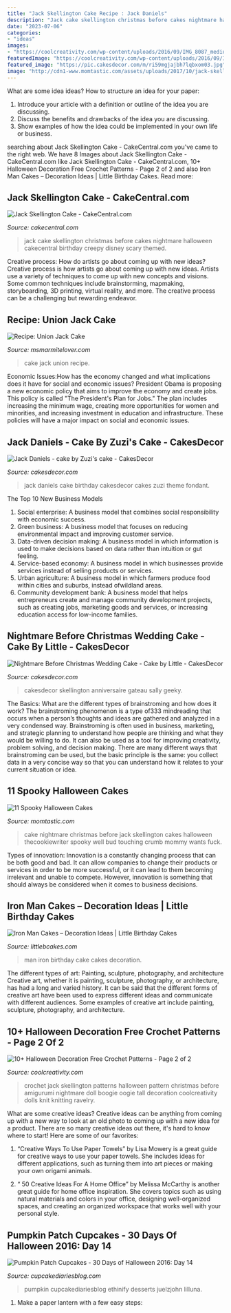 ```yaml
---
title: "Jack Skellington Cake Recipe : Jack Daniels"
description: "Jack cake skellington christmas before cakes nightmare halloween cakecentral birthday creepy disney scary themed"
date: "2023-07-06"
categories:
- "ideas"
images:
- "https://coolcreativity.com/wp-content/uploads/2016/09/IMG_8087_medium2.jpg"
featuredImage: "https://coolcreativity.com/wp-content/uploads/2016/09/IMG_8087_medium2.jpg"
featured_image: "https://pic.cakesdecor.com/m/ri59mgjajbh7lqbxom03.jpg"
image: "http://cdn1-www.momtastic.com/assets/uploads/2017/10/jack-skellington-cake.jpg"
---
```



What are some idea ideas?
How to structure an idea for your paper:
1) Introduce your article with a definition or outline of the idea you are discussing.
2) Discuss the benefits and drawbacks of the idea you are discussing.
3) Show examples of how the idea could be implemented in your own life or business.

	

		
searching about Jack Skellington Cake - CakeCentral.com you've came to the right web. We have 8 Images about Jack Skellington Cake - CakeCentral.com like Jack Skellington Cake - CakeCentral.com, 10+ Halloween Decoration Free Crochet Patterns - Page 2 of 2 and also Iron Man Cakes – Decoration Ideas | Little Birthday Cakes. Read more:
		
    
## Jack Skellington Cake - CakeCentral.com

<img loading=lazy src="https://cdn001.cakecentral.com/gallery/2015/03/900_954457BVcY_jack-skellington-cake.jpg" onerror="this.onerror=null;this.src='https://tse3.mm.bing.net/th?id=OIP.eFCTuxR_9yBhwDl9mDGRVAHaLL&amp;pid=15.1';" alt="Jack Skellington Cake - CakeCentral.com">

_Source: cakecentral.com_

>jack cake skellington christmas before cakes nightmare halloween cakecentral birthday creepy disney scary themed. 

	

Creative process: How do artists go about coming up with new ideas?
Creative process is how artists go about coming up with new ideas. Artists use a variety of techniques to come up with new concepts and visions. Some common techniques include brainstorming, mapmaking, storyboarding, 3D printing, virtual reality, and more. The creative process can be a challenging but rewarding endeavor.

    
## Recipe: Union Jack Cake

<img loading=lazy src="http://3.bp.blogspot.com/-8CPcIKqPV74/T8VUBNLO1NI/AAAAAAAAGN0/RvoecDQ2olw/s1600/cake.jpg" onerror="this.onerror=null;this.src='https://tse3.mm.bing.net/th?id=OIP.PQg0WRXcPLno7plwPBXzngHaLG&amp;pid=15.1';" alt="Recipe: Union Jack Cake">

_Source: msmarmitelover.com_

>cake jack union recipe. 

	

Economic Issues:How has the economy changed and what implications does it have for social and economic issues?
President Obama is proposing a new economic policy that aims to improve the economy and create jobs. This policy is called "The President's Plan for Jobs." The plan includes increasing the minimum wage, creating more opportunities for women and minorities, and increasing investment in education and infrastructure. These policies will have a major impact on social and economic issues.

    
## Jack Daniels - Cake By Zuzi&#039;s Cake - CakesDecor

<img loading=lazy src="https://pic.cakesdecor.com/m/ri59mgjajbh7lqbxom03.jpg" onerror="this.onerror=null;this.src='https://tse3.mm.bing.net/th?id=OIP.KWqvo_w7Rk5pUWTPQbaCpAHaPP&amp;pid=15.1';" alt="Jack Daniels - cake by Zuzi&#039;s cake - CakesDecor">

_Source: cakesdecor.com_

>jack daniels cake birthday cakesdecor cakes zuzi theme fondant. 

	

The Top 10 New Business Models
1. Social enterprise: A business model that combines social responsibility with economic success.
2. Green business: A business model that focuses on reducing environmental impact and improving customer service.
3. Data-driven decision making: A business model in which information is used to make decisions based on data rather than intuition or gut feeling.
4. Service-based economy: A business model in which businesses provide services instead of selling products or services. 
5. Urban agriculture: A business model in which farmers produce food within cities and suburbs, instead ofwildland areas. 
6. Community development bank: A business model that helps entrepreneurs create and manage community development projects, such as creating jobs, marketing goods and services, or increasing education access for low-income families.

    
## Nightmare Before Christmas Wedding Cake - Cake By Little - CakesDecor

<img loading=lazy src="https://pic.cakesdecor.com/m/rc7kpt7lubdyu9ndgag4.jpg" onerror="this.onerror=null;this.src='https://tse2.mm.bing.net/th?id=OIP.CWe9uQwk8E929Dx6RrorRQHaL3&amp;pid=15.1';" alt="Nightmare Before Christmas Wedding Cake - Cake by Little - CakesDecor">

_Source: cakesdecor.com_

>cakesdecor skellington anniversaire gateau sally geeky. 

	

The Basics: What are the different types of brainstroming and how does it work?
The brainstroming phenomenon is a type of333 mindreading that occurs when a person’s thoughts and ideas are gathered and analyzed in a very condensed way. Brainstroming is often used in business, marketing, and strategic planning to understand how people are thinking and what they would be willing to do. It can also be used as a tool for improving creativity, problem solving, and decision making. There are many different ways that brainstroming can be used, but the basic principle is the same: you collect data in a very concise way so that you can understand how it relates to your current situation or idea.

    
## 11 Spooky Halloween Cakes

<img loading=lazy src="http://cdn1-www.momtastic.com/assets/uploads/2017/10/jack-skellington-cake.jpg" onerror="this.onerror=null;this.src='https://tse2.mm.bing.net/th?id=OIP.aJCn0tE9C_MGhkZHwmGhmAHaLS&amp;pid=15.1';" alt="11 Spooky Halloween Cakes">

_Source: momtastic.com_

>cake nightmare christmas before jack skellington cakes halloween thecookiewriter spooky well bud touching crumb mommy wants fuck. 

	

Types of innovation:
Innovation is a constantly changing process that can be both good and bad. It can allow companies to change their products or services in order to be more successful, or it can lead to them becoming irrelevant and unable to compete. However, innovation is something that should always be considered when it comes to business decisions.

    
## Iron Man Cakes – Decoration Ideas | Little Birthday Cakes

<img loading=lazy src="http://www.littlebcakes.com/wp-content/uploads/2014/01/Iron-Man-Birthday-Cake-Ideas-1024x764.jpg" onerror="this.onerror=null;this.src='https://tse1.mm.bing.net/th?id=OIP.njSYDwliE2-HC_j2lyGiYgHaFh&amp;pid=15.1';" alt="Iron Man Cakes – Decoration Ideas | Little Birthday Cakes">

_Source: littlebcakes.com_

>man iron birthday cake cakes decoration. 

	

The different types of art: Painting, sculpture, photography, and architecture
Creative art, whether it is painting, sculpture, photography, or architecture, has had a long and varied history. It can be said that the different forms of creative art have been used to express different ideas and communicate with different audiences. Some examples of creative art include painting, sculpture, photography, and architecture.

    
## 10+ Halloween Decoration Free Crochet Patterns - Page 2 Of 2

<img loading=lazy src="https://coolcreativity.com/wp-content/uploads/2016/09/IMG_8087_medium2.jpg" onerror="this.onerror=null;this.src='https://tse2.mm.bing.net/th?id=OIP.dDXH2nDZhvRN-mHpvCAp4gHaJ6&amp;pid=15.1';" alt="10+ Halloween Decoration Free Crochet Patterns - Page 2 of 2">

_Source: coolcreativity.com_

>crochet jack skellington patterns halloween pattern christmas before amigurumi nightmare doll boogie oogie tall decoration coolcreativity dolls knit knitting ravelry. 

	

What are some creative ideas?
Creative ideas can be anything from coming up with a new way to look at an old photo to coming up with a new idea for a product. There are so many creative ideas out there, it's hard to know where to start! Here are some of our favorites: 
1. “Creative Ways To Use Paper Towels” by Lisa Mowery is a great guide for creative ways to use your paper towels. She includes ideas for different applications, such as turning them into art pieces or making your own origami animals.

2. “ 50 Creative Ideas For A Home Office” by Melissa McCarthy is another great guide for home office inspiration. She covers topics such as using natural materials and colors in your office, designing well-organized spaces, and creating an organized workspace that works well with your personal style.


    
## Pumpkin Patch Cupcakes - 30 Days Of Halloween 2016: Day 14

<img loading=lazy src="https://www.cupcakediariesblog.com/wp-content/uploads/2016/09/pumpkin-patch-cupcakes-4.jpg" onerror="this.onerror=null;this.src='https://tse2.mm.bing.net/th?id=OIP.v-0ofb43_KQ1739_6Cu04QHaKX&amp;pid=15.1';" alt="Pumpkin Patch Cupcakes - 30 Days of Halloween 2016: Day 14">

_Source: cupcakediariesblog.com_

>pumpkin cupcakediariesblog ethinify desserts juelzjohn lilluna. 

	

1. Make a paper lantern with a few easy steps:

